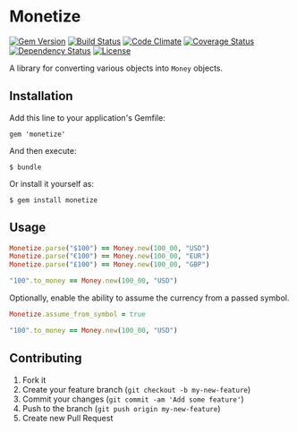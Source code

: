 # Monetize

[![Gem Version](https://badge.fury.io/rb/monetize.png)](http://badge.fury.io/rb/monetize)
[![Build Status](https://travis-ci.org/RubyMoney/monetize.png?branch=master)](https://travis-ci.org/RubyMoney/monetize)
[![Code Climate](https://codeclimate.com/github/RubyMoney/monetize.png)](https://codeclimate.com/github/RubyMoney/monetize)
[![Coverage Status](https://coveralls.io/repos/RubyMoney/monetize/badge.png)](https://coveralls.io/r/RubyMoney/monetize)
[![Dependency Status](https://gemnasium.com/RubyMoney/monetize.png)](https://gemnasium.com/RubyMoney/monetize)
[![License](http://img.shields.io/license/MIT.png?color=green)](http://opensource.org/licenses/MIT)

A library for converting various objects into `Money` objects.

## Installation

Add this line to your application's Gemfile:

    gem 'monetize'

And then execute:

    $ bundle

Or install it yourself as:

    $ gem install monetize

## Usage

```ruby
Monetize.parse("$100") == Money.new(100_00, "USD")
Monetize.parse("€100") == Money.new(100_00, "EUR")
Monetize.parse("£100") == Money.new(100_00, "GBP")

"100".to_money == Money.new(100_00, "USD")
```

Optionally, enable the ability to assume the currency from a passed symbol.

```ruby
Monetize.assume_from_symbol = true

"100".to_money == Money.new(100_00, "USD")
```

## Contributing

1. Fork it
2. Create your feature branch (`git checkout -b my-new-feature`)
3. Commit your changes (`git commit -am 'Add some feature'`)
4. Push to the branch (`git push origin my-new-feature`)
5. Create new Pull Request
